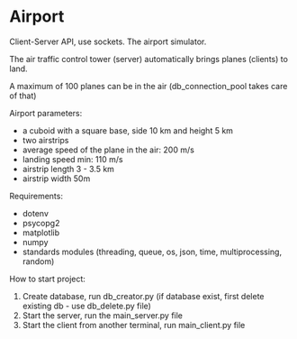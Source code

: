 # Airport

Client-Server API, use sockets. The airport simulator.

The air traffic control tower (server) automatically brings planes (clients) to land. 

A maximum of 100 planes can be in the air (db_connection_pool takes care of that)

Airport parameters:
- a cuboid with a square base, side 10 km and height 5 km
- two airstrips
- average speed of the plane in the air: 200 m/s
- landing speed min: 110 m/s
- airstrip length 3 - 3.5 km
- airstrip width 50m

Requirements: 
- dotenv
- psycopg2
- matplotlib
- numpy
- standards modules (threading, queue, os, json, time, multiprocessing, random)

How to start project:
1. Create database, run db_creator.py (if database exist, first delete existing db - use db_delete.py file)
2. Start the server, run the main_server.py file
3. Start the client from another terminal, run main_client.py file



